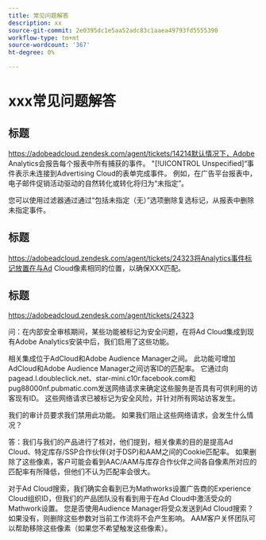 ```yaml
---
title: 常见问题解答
description: xx
source-git-commit: 2e0395dc1e5aa52adc83c1aaea49793fd5555390
workflow-type: tm+mt
source-wordcount: '367'
ht-degree: 0%

---
```


# xxx常见问题解答

## 标题

https://adobeadcloud.zendesk.com/agent/tickets/14214默认情况下，Adobe Analytics会报告每个报表中所有捕获的事件。 &quot;[!UICONTROL Unspecified]“事件表示未连接到Advertising Cloud的表单完成事件。 例如，在广告平台报表中，电子邮件促销活动驱动的自然转化或转化将归为“未指定”。

您可以使用过滤器通过通过“包括未指定（无）”选项删除复选标记，从报表中删除未指定事件。 <!-- Not sure if this is in DSP or in Analytics Workspace -->

## 标题

https://adobeadcloud.zendesk.com/agent/tickets/24323将Analytics事件标记放置在与Ad Cloud像素相同的位置，以确保XXX匹配。

## 标题

https://adobeadcloud.zendesk.com/agent/tickets/24323

问：在内部安全审核期间，某些功能被标记为安全问题，在将Ad Cloud集成到现有Adobe Analytics安装中后，我们启用了这些功能。

相关集成位于AdCloud和Adobe Audience Manager之间。 此功能可增加AdCloud和Adobe Audience Manager之间访客ID的匹配率。 它通过向pagead.l.doubleclick.net、star-mini.c10r.facebook.com和pug88000nf.pubmatic.com发送网络请求来确定这些服务是否具有可供利用的访客现有ID。 这些网络请求已被标记为安全风险，并针对所有网站访客发生。

我们的审计员要求我们禁用此功能。 如果我们阻止这些网络请求，会发生什么情况？

答：我们与我们的产品进行了核对，他们提到，相关像素的目的是提高Ad Cloud、特定库存/SSP合作伙伴(对于DSP)和AAM之间的Cookie匹配率。  如果删除了这些像素，客户可能会看到AAC/AAM与库存合作伙伴之间各自像素所对应的匹配率有所降低，但他们不认为匹配率会很大。

对于Ad Cloud搜索，我们确实会看到已为Mathworks设置广告商的Experience Cloud组织ID，但我们的产品团队没有看到用于在Ad Cloud中激活受众的Mathwork设置。 您是否使用Audience Manager将受众发送到Ad Cloud搜索？ 如果没有，则删除这些参数对当前工作流将不会产生影响。 AAM客户关怀团队可以帮助移除这些像素（如果您不希望触发这些像素）。

